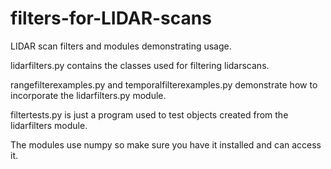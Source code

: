 # filters-for-LIDAR-scans
LIDAR scan filters and modules demonstrating usage.

lidarfilters.py contains the classes used for filtering lidarscans.

rangefilterexamples.py and temporalfilterexamples.py demonstrate how to incorporate the lidarfilters.py module.

filtertests.py is just a program used to test objects created from the lidarfilters module.

The modules use numpy so make sure you have it installed and can access it.

